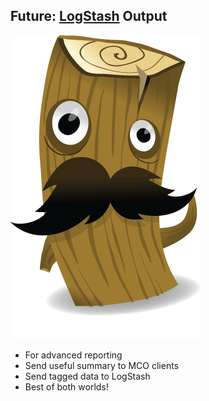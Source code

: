 ## **Future:** [LogStash](http://logstash.net) Output

![LogStash](images/logstash.png) <!-- .element: style="width: 100px;" -->

* For advanced reporting
* Send useful summary to MCO clients
* Send tagged data to LogStash
* Best of both worlds!
